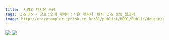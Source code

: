 ```yaml
---
title:  사랑의 텐시온 극장
tags: じるランド 장르：연애 캐릭터：시온 캐릭터：텐시 じる 동방_웹코믹
image: http://crazytempler.ipdisk.co.kr:81/publist/HDD1/Public/doujin/ghap/5127/001.jpg
---
```

<img src="http://crazytempler.ipdisk.co.kr:81/publist/HDD1/Public/doujin/ghap/5127/001.jpg">
<img src="http://crazytempler.ipdisk.co.kr:81/publist/HDD1/Public/doujin/ghap/5127/002.jpg">
